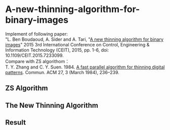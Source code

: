 # A-new-thinning-algorithm-for-binary-images
Implement of following paper:  
"L. Ben Boudaoud, A. Sider and A. Tari, "[A new thinning algorithm for binary images]" 2015 3rd International Conference on Control, Engineering & Information 
Technology (CEIT), 2015, pp. 1-6, doi: 10.1109/CEIT.2015.7233099.  
Compare with ZS algorithom：  
T. Y. Zhang and C. Y. Suen. 1984. [A fast parallel algorithm for thinning digital patterns]. Commun. ACM 27, 3 (March 1984), 236–239. 

## ZS Algorithm

## The New Thinning Algorithm

## Result
[A new thinning algorithm for binary images]:https://ieeexplore.ieee.org/document/7233099/references#references
[A fast parallel algorithm for thinning digital patterns]:https://doi.org/10.1145/357994.358023
